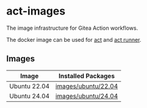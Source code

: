 # act-images

The image infrastructure for Gitea Action workflows.

The docker image can be used for [act](https://github.com/nektos/act) and [act runner](https://gitea.com/gitea/act_runner).

## Images

| Image | Installed Packages |
| ----- | ----- |
| Ubuntu 22.04 | [images/ubuntu/22.04](images/ubuntu/22.04/README.md) |
| Ubuntu 24.04 | [images/ubuntu/24.04](images/ubuntu/24.04/README.md) |
